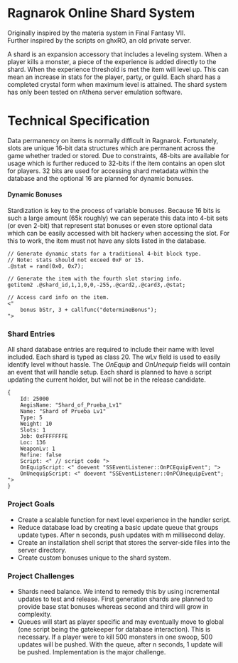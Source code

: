 Ragnarok Online Shard System
============================
Originally inspired by the materia system in Final Fantasy VII.<br>
Further inspired by the scripts on ghxRO, an old private server.<br>

A shard is an expansion accessory that includes a leveling system. When a player kills a monster, a piece of the experience is added directly to the shard. When the experience threshold is met the item will level up. This can mean an increase in stats for the player, party, or guild. Each shard has a completed crystal form when maximum level is attained. The shard system has only been tested on rAthena server emulation software.

Technical Specification
=======================
Data permanency on items is normally difficult in Ragnarok. Fortunately, slots are unique 16-bit data structures which are permanent across the game whether traded or stored. Due to constraints, 48-bits are available for usage which is further reduced to 32-bits if the item contains an open slot for players. 32 bits are used for accessing shard metadata within the database and the optional 16 are planned for dynamic bonuses.

#### Dynamic Bonuses ####
Stardization is key to the process of variable bonuses. Because 16 bits is such a large amount (65k roughly) we can seperate this data into 4-bit sets (or even 2-bit) that represent stat bonuses or even store optional data which can be easily accessed with bit hackery when accessing the slot. For this to work, the item must not have any slots listed in the database.

```
// Generate dynamic stats for a traditional 4-bit block type.
// Note: stats should not exceed 0xF or 15.
.@stat = rand(0x0, 0x7);

// Generate the item with the fourth slot storing info.
getitem2 .@shard_id,1,1,0,0,-255,.@card2,.@card3,.@stat;
```
```
// Access card info on the item.
<"
	bonus bStr, 3 + callfunc("determineBonus");
">
```

### Shard Entries ###
All shard database entries are required to include their name with level included. Each shard is typed as class 20. The wLv field is used to easily identify level without hassle. The _OnEquip_ and _OnUnequip_ fields will contain an event that will handle setup. Each shard is planned to have a script updating the current holder, but will not be in the release candidate.<br>

```
{
	Id: 25000
	AegisName: "Shard_of_Prueba_Lv1"
	Name: "Shard of Prueba Lv1"
	Type: 5
	Weight: 10
	Slots: 1
	Job: 0xFFFFFFFE
	Loc: 136
	WeaponLv: 1
	Refine: false
	Script: <" // script code ">
	OnEquipScript: <" doevent "SSEventListener::OnPCEquipEvent"; ">
	OnUnequipScript: <" doevent "SSEventListener::OnPCUnequipEvent"; ">
}
```

### Project Goals ###
* Create a scalable function for next level experience in the handler script.
* Reduce database load by creating a basic update queue that groups update types. After n seconds, push updates with m millisecond delay.
* Create an installation shell script that stores the server-side files into the server directory.
* Create custom bonuses unique to the shard system.

### Project Challenges ###
* Shards need balance. We intend to remedy this by using incremental updates to test and release. First generation shards are planned to provide base stat bonuses whereas second and third will grow in complexity.
* Queues will start as player specific and may eventually move to global (one script being the gatekeeper for database interaction). This is necessary. If a player were to kill 500 monsters in one swoop, 500 updates will be pushed. With the queue, after n seconds, 1 update will be pushed. Implementation is the major challenge.

